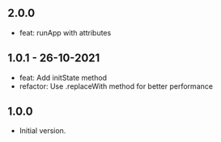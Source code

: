 ## 2.0.0
- feat: runApp with attributes

## 1.0.1 - 26-10-2021
- feat: Add initState method
- refactor: Use .replaceWith method for better performance

## 1.0.0

- Initial version.
